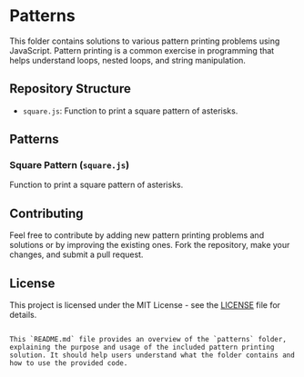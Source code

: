 
# Patterns

This folder contains solutions to various pattern printing problems using JavaScript. Pattern printing is a common exercise in programming that helps understand loops, nested loops, and string manipulation.

## Repository Structure

- `square.js`: Function to print a square pattern of asterisks.

## Patterns

### Square Pattern (`square.js`)

Function to print a square pattern of asterisks.

## Contributing

Feel free to contribute by adding new pattern printing problems and solutions or by improving the existing ones. Fork the repository, make your changes, and submit a pull request.

## License

This project is licensed under the MIT License - see the [LICENSE](LICENSE) file for details.

```

This `README.md` file provides an overview of the `patterns` folder, explaining the purpose and usage of the included pattern printing solution. It should help users understand what the folder contains and how to use the provided code.

